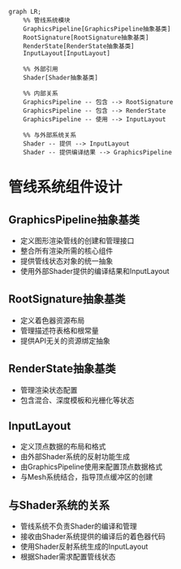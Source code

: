 ```mermaid
graph LR;
    %% 管线系统模块
    GraphicsPipeline[GraphicsPipeline抽象基类]
    RootSignature[RootSignature抽象基类]
    RenderState[RenderState抽象基类]
    InputLayout[InputLayout]
    
    %% 外部引用
    Shader[Shader抽象基类]
    
    %% 内部关系
    GraphicsPipeline -- 包含 --> RootSignature
    GraphicsPipeline -- 包含 --> RenderState
    GraphicsPipeline -- 使用 --> InputLayout
    
    %% 与外部系统关系
    Shader -- 提供 --> InputLayout
    Shader -- 提供编译结果 --> GraphicsPipeline
``` 

# 管线系统组件设计

## GraphicsPipeline抽象基类
- 定义图形渲染管线的创建和管理接口
- 整合所有渲染所需的核心组件
- 提供管线状态对象的统一抽象
- 使用外部Shader提供的编译结果和InputLayout

## RootSignature抽象基类
- 定义着色器资源布局
- 管理描述符表格和根常量
- 提供API无关的资源绑定抽象

## RenderState抽象基类
- 管理渲染状态配置
- 包含混合、深度模板和光栅化等状态

## InputLayout
- 定义顶点数据的布局和格式
- 由外部Shader系统的反射功能生成
- 由GraphicsPipeline使用来配置顶点数据格式
- 与Mesh系统结合，指导顶点缓冲区的创建

## 与Shader系统的关系
- 管线系统不负责Shader的编译和管理
- 接收由Shader系统提供的编译后的着色器代码
- 使用Shader反射系统生成的InputLayout
- 根据Shader需求配置管线状态 